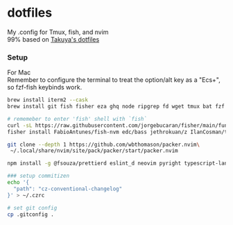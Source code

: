 # dotfiles

My .config for Tmux, fish, and nvim  
99% based on [Takuya's dotfiles](https://github.com/craftzdog/dotfiles-public/tree/master/.config)

### Setup

For Mac  
Remember to configure the terminal to treat the option/alt key as a "Ecs+", so fzf-fish keybinds work.

```bash
brew install iterm2 --cask
brew install git fish fisher eza ghq node ripgrep fd wget tmux bat fzf font-hack-nerd-font neovim lazygit mysql-client@8.0

# rememeber to enter 'fish' shell with `fish`
curl -sL https://raw.githubusercontent.com/jorgebucaran/fisher/main/functions/fisher.fish | source && fisher install jorgebucaran/fisher
fisher install FabioAntunes/fish-nvm edc/bass jethrokuan/z IlanCosman/tide@v5 andreiborisov/sponge PatrickF1/fzf.fish

git clone --depth 1 https://github.com/wbthomason/packer.nvim\
 ~/.local/share/nvim/site/pack/packer/start/packer.nvim

npm install -g @fsouza/prettierd eslint_d neovim pyright typescript-language-server commitizen cz-conventional-changelog

### setup commitizen
echo '{
  "path": "cz-conventional-changelog"
}' > ~/.czrc

# set git config
cp .gitconfig .
```
